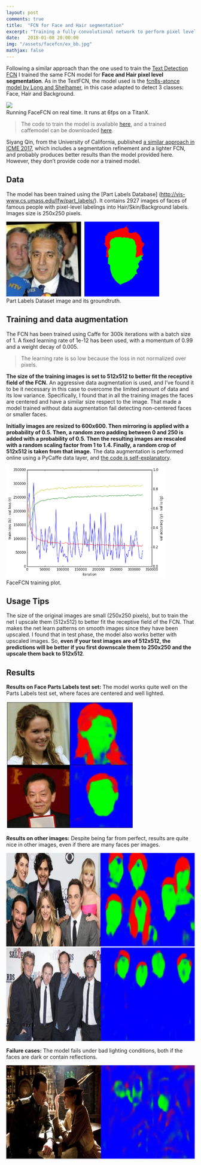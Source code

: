 ```yaml
---
layout: post
comments: true
title:  "FCN for Face and Hair segmentation"
excerpt: "Training a fully convolutional network to perform pixel level segmentation of faces and hair."
date:   2018-01-08 20:00:00
img: "/assets/facefcn/ex_bb.jpg"
mathjax: false
---
```


Following a similar approach than the one used to train the [Text Detection FCN](https://github.com/gombru/TextFCN) I trained the same FCN model for **Face and Hair pixel level segmentation**. As in the TextFCN, the model used is the [fcn8s-atonce model by Long and Shelhamer](https://github.com/shelhamer/fcn.berkeleyvision.org), in this case adapted to detect 3 classes: Face, Hair and Background.

<div class="imgcap">
<img src="/assets/facefcn/FaceFCN.gif" height="320">
	<div class="thecap">
	Running FaceFCN on real time. It runs at 6fps on a TitanX.
	</div>
</div>


> The code to train the model is available [here](https://github.com/gombru/FaceFCN), and a trained caffemodel can be downloaded [here](https://drive.google.com/file/d/1XlBnUdVIH2Fw5NxOIcxjzJFPEA6kJjfS/view?usp=sharing).

Siyang Qin, from the University of California, published [a similar approach in ICME 2017](https://users.soe.ucsc.edu/~siqin/papers/ICME.pdf), which includes a segmentation refinement and a lighter FCN, and probably produces better results than the model provided here. However, they don’t provide code nor a trained model.

## Data
The model has been trained using the [Part Labels Database]
(http://vis-www.cs.umass.edu/lfw/part_labels/). It contains 2927 images of faces of famous people with pixel-level labelings into Hair/Skin/Background labels. Images size is 250x250 pixels.

<div class="imgcap">
	<div style="display:inline-block">
		<img src="/assets/facefcn/img_dataset.jpg" height="200">
	</div>
	<div style="display:inline-block; margin-left: 5px;">
		<img src="/assets/facefcn/img_ground_truth.png" height="200">
	</div>
	<div class="thecap">
	Part Labels Dataset image and its groundtruth.
	</div>
</div>


## Training and data augmentation
The FCN has been trained using Caffe for 300k iterations with a batch size of 1. A fixed learning rate of 1e-12 has been used, with a momentum of 0.99 and a weight decay of 0.005.

> The learning rate is so low because the loss in not normalized over pixels.

**The size of the training images is set to 512x512 to better fit the receptive field of the FCN.** An aggressive data augmentation is used, and I’ve found it to be it necessary in this case to overcome the limited amount of data and its low variance. Specifically, I found that in all the training images the faces are centered and have a similar size respect to the image. That made a model trained without data augmentation fail detecting non-centered faces or smaller faces.

**Initially images are resized to 600x600. Then mirroring is applied with a probability of 0.5. Then, a random zero padding between 0 and 250 is added with a probability of 0.5. Then the resulting images are rescaled with a random scaling factor from 1 to 1.4.  Finally, a random crop of 512x512 is taken from that image.**
The data augmentation is performed online using a PyCaffe data layer, and [the code is self-explanatory](https://github.com/gombru/FaceFCN/blob/master/layers.py).

<div class="imgcap">
<img src="/assets/facefcn/training.png" height="300">
	<div class="thecap">
	FaceFCN training plot.
	</div>
</div>


## Usage Tips
The size of the original images are small (250x250 pixels), but to train the net I upscale them (512x512) to better fit the receptive field of the FCN. That makes the net learn patterns on smooth images since they have been upscaled. I found that in test phase, the model also works better with upscaled images. So, **even if your test images are of 512x512, the predictions will be better if you first downscale them to 250x250 and the upscale them back to 512x512**.

## Results

**Results on Face Parts Labels test set:** The model works quite well on the Parts Labels test set, where faces are centered and well lighted.

<div class="imgcap">
<img src="/assets/facefcn/ex_test.jpg" height="340">
</div>

**Results on other images:** Despite being far from perfect, results are quite nice in other images, even if there are many faces per images.

<div class="imgcap">
<img src="/assets/facefcn/ex_bb.jpg" height="250">
</div>

<div class="imgcap">
<img src="/assets/facefcn/ex_h8.jpg" height="250">
</div>

**Failure cases:** The model fails under bad lighting conditions, both if the faces are dark or contain reflections.

<div class="imgcap">
<img src="/assets/facefcn/ex_fail.jpg" height="250">
</div>



